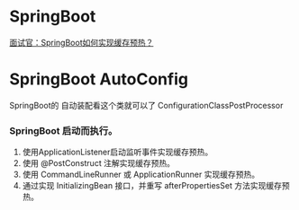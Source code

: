 SpringBoot
===

[面试官：SpringBoot如何实现缓存预热？](https://mp.weixin.qq.com/s/6h6IGjBp3hYduXIcE-coYA)

# SpringBoot AutoConfig

SpringBoot的 自动装配看这个类就可以了 ConfigurationClassPostProcessor

### SpringBoot 启动而执行。

1. 使用ApplicationListener启动监听事件实现缓存预热。
2. 使用 @PostConstruct 注解实现缓存预热。
3. 使用 CommandLineRunner 或 ApplicationRunner 实现缓存预热。
4. 通过实现 InitializingBean 接口，并重写 afterPropertiesSet 方法实现缓存预热。